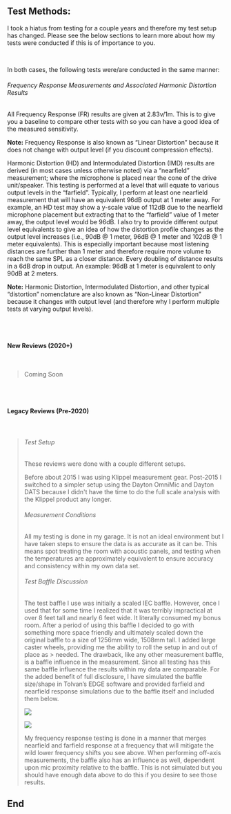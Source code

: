 ---
---

## Test Methods:

I took a hiatus from testing for a couple years and therefore my test setup has changed.  Please see the below sections to learn more about how my tests were conducted if this is of importance to you.

<br>


In both cases, the following tests were/are conducted in the same manner:

###### Frequency Response Measurements and Associated Harmonic Distortion Results

All Frequency Response (FR) results are given at 2.83v/1m.  This is to give you a baseline to compare other tests with so you can have a good idea of the measured sensitivity.

**Note:**
Frequency Response is also known as “Linear Distortion” because it does not change with output level (if you discount compression effects).


Harmonic Distortion (HD) and Intermodulated Distortion (IMD) results are derived (in most cases unless otherwise noted) via a “nearfield” measurement; where the microphone is placed near the cone of the drive unit/speaker.  This testing is performed at a level that will equate to various output levels in the “farfield”.  Typically, I perform at least one nearfield measurement that will have an equivalent 96dB output at 1 meter away.  For example, an HD test may show a y-scale value of 112dB due to the nearfield microphone placement but extracting that to the “farfield” value of 1 meter away, the output level would be 96dB.  I also try to provide different output level equivalents to give an idea of how the distortion profile changes as the output level increases (i.e., 90dB @ 1 meter, 96dB @ 1 meter and 102dB @ 1 meter equivalents).  This is especially important because most listening distances are further than 1 meter and therefore require more volume to reach the same SPL as a closer distance.  Every doubling of distance results in a 6dB drop in output.  An example: 96dB at 1 meter is equivalent to only 90dB at 2 meters.

**Note:**
Harmonic Distortion, Intermodulated Distortion, and other typical “distortion” nomenclature are also known as “Non-Linear Distortion” because it changes with output level (and therefore why I perform multiple tests at varying output levels).


<br><br>

#### New Reviews (2020+)
<br>

> Coming Soon

<br><br>

#### Legacy Reviews (Pre-2020)
<br>



> ###### Test Setup
>
> These reviews were done with a couple different setups.
>
> Before about 2015 I was using Klippel measurement gear.  Post-2015 I switched to a simpler setup using the Dayton OmniMic and Dayton DATS because I didn't have the time to do the full scale analysis with the Klippel product any longer.
>
>
>
> ###### Measurement Conditions
>
> All my testing is done in my garage.  It is not an ideal environment but I have taken steps to ensure the data is as accurate as it can be.  This means spot treating the room with acoustic panels, and testing when the temperatures are approximately equivalent to ensure accuracy and consistency within my own data set.
>
> ###### Test Baffle Discussion
>
> The test baffle I use was initially a scaled IEC baffle.  However, once I used that for some time I realized that it was terribly impractical at over 8 feet tall and nearly 6 feet wide.  It literally consumed my bonus room.  After a period of using this baffle I decided to go with something more space friendly and ultimately scaled down the original baffle to a size of 1256mm wide, 1508mm tall.  I added large caster wheels, providing me the ability to roll the setup in and out of place as > needed.  The drawback, like any other measurement baffle, is a baffle influence in the measurement.  Since all testing has this same baffle influence the results within my data are comparable.  For the added benefit of full disclosure, I have simulated the baffle size/shape in Tolvan’s EDGE software and provided farfield and nearfield response simulations due to the baffle itself and included them below.
>
> ![](/images/old_reviews_Baffle-Dimensions.png)
>
> ![](/images/old_reviews_FF-NF.png)
>
>  My frequency response testing is done in a manner that merges nearfield and farfield response at a frequency that will mitigate the wild lower frequency shifts you see above.  When performing off-axis measurements, the baffle also has an influence as well, dependent upon mic proximity relative to the baffle.  This is not simulated but you should have enough data above to do this if you desire to see those results.

## End
